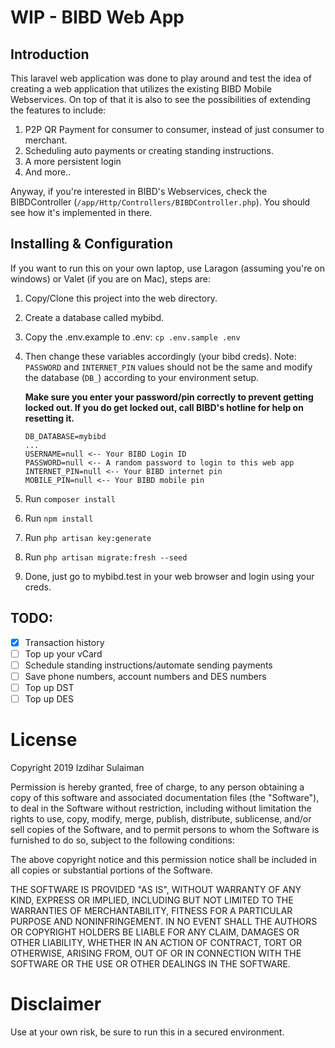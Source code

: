 # WIP - BIBD Web App

## Introduction
This laravel web application was done to play around and test the idea of creating a web application that utilizes the existing BIBD Mobile Webservices. On top of that it is also to see the possibilities of extending the features to include:
1) P2P QR Payment for consumer to consumer, instead of just consumer to merchant.
2) Scheduling auto payments or creating standing instructions.
3) A more persistent login
4) And more..

Anyway, if you're interested in BIBD's Webservices, check the BIBDController (`/app/Http/Controllers/BIBDController.php`). You should see how it's implemented in there.

## Installing & Configuration

If you want to run this on your own laptop, use Laragon (assuming you're on windows) or Valet (if you are on Mac), steps are:

1. Copy/Clone this project into the web directory.
2. Create a database called mybibd.
3. Copy the .env.example to .env: `cp .env.sample .env`
4. Then change these variables accordingly (your bibd creds). Note: `PASSWORD` and `INTERNET_PIN` values should not be the same and modify the database (`DB_`) according to your environment setup.
   
   **Make sure you enter your password/pin correctly to prevent getting locked out. If you do get locked out, call BIBD's hotline for help on resetting it.**

    ```
    DB_DATABASE=mybibd
    ...
    USERNAME=null <-- Your BIBD Login ID
    PASSWORD=null <-- A random password to login to this web app
    INTERNET_PIN=null <-- Your BIBD internet pin
    MOBILE_PIN=null <-- Your BIBD mobile pin
    ```


5. Run `composer install`
6. Run `npm install`
7. Run `php artisan key:generate`
8. Run `php artisan migrate:fresh --seed`
9.  Done, just go to mybibd.test in your web browser and login using your creds.

## TODO:
- [x] Transaction history
- [ ] Top up your vCard
- [ ] Schedule standing instructions/automate sending payments
- [ ] Save phone numbers, account numbers and DES numbers
- [ ] Top up DST
- [ ] Top up DES

# License 
Copyright 2019 Izdihar Sulaiman

Permission is hereby granted, free of charge, to any person obtaining a copy of this software and associated documentation files (the "Software"), to deal in the Software without restriction, including without limitation the rights to use, copy, modify, merge, publish, distribute, sublicense, and/or sell copies of the Software, and to permit persons to whom the Software is furnished to do so, subject to the following conditions:

The above copyright notice and this permission notice shall be included in all copies or substantial portions of the Software.

THE SOFTWARE IS PROVIDED "AS IS", WITHOUT WARRANTY OF ANY KIND, EXPRESS OR IMPLIED, INCLUDING BUT NOT LIMITED TO THE WARRANTIES OF MERCHANTABILITY, FITNESS FOR A PARTICULAR PURPOSE AND NONINFRINGEMENT. IN NO EVENT SHALL THE AUTHORS OR COPYRIGHT HOLDERS BE LIABLE FOR ANY CLAIM, DAMAGES OR OTHER LIABILITY, WHETHER IN AN ACTION OF CONTRACT, TORT OR OTHERWISE, ARISING FROM, OUT OF OR IN CONNECTION WITH THE SOFTWARE OR THE USE OR OTHER DEALINGS IN THE SOFTWARE.

# Disclaimer
Use at your own risk, be sure to run this in a secured environment.